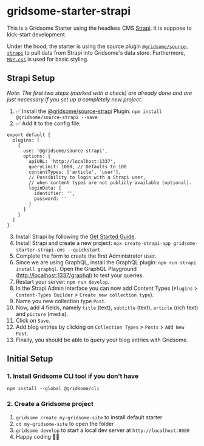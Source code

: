 # gridsome-starter-strapi

This is a Gridsome Starter using the headless CMS [Strapi](https://strapi.io). It is suppose to kick-start development.

Under the hood, the starter is using the source plugin [`@gridsome/source-strapi`](https://gridsome.org/plugins/@gridsome/source-strapi) to pull data from Strapi into Gridsome's data store. Furthermore, [`MVP.css`](https://andybrewer.github.io/mvp/) is used for basic styling.

## Strapi Setup

*Note: The first two steps (marked with a check) are already done and are just necessary if you set up a completely new project.*

1. ✅ Install the [@gridsome/source-strapi](https://gridsome.org/plugins/@gridsome/source-strapi) Plugin: `npm install @gridsome/source-strapi --save`
2. ✅ Add it to the config file:
```
export default {
  plugins: [
    {
      use: '@gridsome/source-strapi',
      options: {
        apiURL: 'http://localhost:1337',
        queryLimit: 1000, // Defaults to 100
        contentTypes: ['article', 'user'],
        // Possibility to login with a Strapi user,
        // when content types are not publicly available (optional).
        loginData: {
          identifier: '',
          password: ''
        }
      }
    }
  ]
}
```
3. Install Strapi by following the [Get Started Guide](https://strapi.io/documentation/v3.x/getting-started/quick-start.html).
4. Install Strapi and create a new project: `npx create-strapi-app gridsome-starter-strapi-cms --quickstart`.
5. Complete the form to create the first Administrator user.
6. Since we are using GraphQL, install the GraphQL plugin: `npm run strapi install graphql`. Open the GraphQL Playground ([http://localhost:1337/graphql](http://localhost:1337/graphql)) to test your queries.
7. Restart your server: `npm run develop`.
8. In the Strapi Admin Interface you can now add Content Types (`Plugins` > `Content-Types Builder` > `Create new collection type`).
9. Name you new collection type `Post`.
10. Now, add 4 fields, namely `title` (text), `subtitle` (text), `article` (rich text) and `picture` (media).
11. Click on `Save`.
12. Add blog entries by clicking on `Collection Types` > `Posts` > `Add New Post`.
13. Finally, you should be able to query your blog entries with Gridsome.

## Initial Setup

### 1. Install Gridsome CLI tool if you don't have

`npm install --global @gridsome/cli`

### 2. Create a Gridsome project

1. `gridsome create my-gridsome-site` to install default starter
2. `cd my-gridsome-site` to open the folder
3. `gridsome develop` to start a local dev server at `http://localhost:8080`
4. Happy coding 🎉🙌
